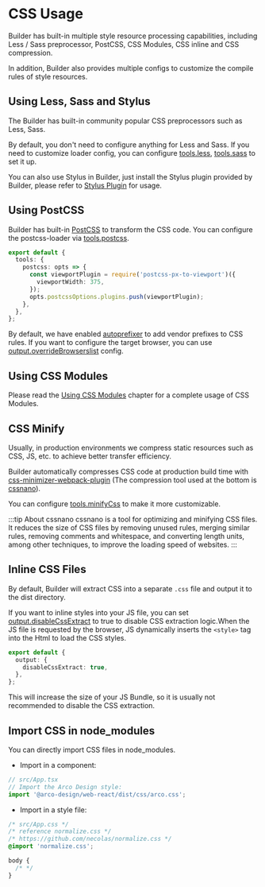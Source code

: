 # CSS Usage

Builder has built-in multiple style resource processing capabilities, including Less / Sass preprocessor, PostCSS, CSS Modules, CSS inline and CSS compression.

In addition, Builder also provides multiple configs to customize the compile rules of style resources.

## Using Less, Sass and Stylus

The Builder has built-in community popular CSS preprocessors such as Less, Sass.

By default, you don't need to configure anything for Less and Sass. If you need to customize loader config, you can configure [tools.less](/en/api/config-tools.html#tools-less), [tools.sass](/en/api/config-tools.html#tools-sass) to set it up.

You can also use Stylus in Builder, just install the Stylus plugin provided by Builder, please refer to [Stylus Plugin](/plugins/plugin-stylus.html) for usage.

## Using PostCSS

Builder has built-in [PostCSS](https://postcss.org/) to transform the CSS code. You can configure the postcss-loader via [tools.postcss](/en/api/config-tools.html#tools-postcss).

```ts
export default {
  tools: {
    postcss: opts => {
      const viewportPlugin = require('postcss-px-to-viewport')({
        viewportWidth: 375,
      });
      opts.postcssOptions.plugins.push(viewportPlugin);
    },
  },
};
```

By default, we have enabled [autoprefixer](https://github.com/postcss/autoprefixer) to add vendor prefixes to CSS rules.
If you want to configure the target browser, you can use [output.overrideBrowserslist](/en/api/config-output.html#output-overridebrowserslist) config.

## Using CSS Modules

Please read the [Using CSS Modules](/guide/basic/css-modules.html) chapter for a complete usage of CSS Modules.

## CSS Minify

Usually, in production environments we compress static resources such as CSS, JS, etc. to achieve better transfer efficiency.

Builder automatically compresses CSS code at production build time with [css-minimizer-webpack-plugin](https://github.com/webpack-contrib/css-minimizer-webpack-plugin) (The compression tool used at the bottom is [cssnano](https://cssnano.co/)).

You can configure [tools.minifyCss](/en/api/config-tools.html#tools-minifycss) to make it more customizable.

:::tip About cssnano
cssnano is a tool for optimizing and minifying CSS files. It reduces the size of CSS files by removing unused rules, merging similar rules, removing comments and whitespace, and converting length units, among other techniques, to improve the loading speed of websites.
:::

## Inline CSS Files

By default, Builder will extract CSS into a separate `.css` file and output it to the dist directory.

If you want to inline styles into your JS file, you can set [output.disableCssExtract](/en/api/config-output.html#output-disablecssextract) to true to disable CSS extraction logic.When the JS file is requested by the browser, JS dynamically inserts the `<style>` tag into the Html to load the CSS styles.

```ts
export default {
  output: {
    disableCssExtract: true,
  },
};
```

This will increase the size of your JS Bundle, so it is usually not recommended to disable the CSS extraction.

## Import CSS in node_modules

You can directly import CSS files in node_modules.

- Import in a component:

```ts
// src/App.tsx
// Import the Arco Design style:
import '@arco-design/web-react/dist/css/arco.css';
```

- Import in a style file:

```css
/* src/App.css */
/* reference normalize.css */
/* https://github.com/necolas/normalize.css */
@import 'normalize.css';

body {
  /* */
}
```
